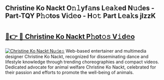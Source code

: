 ## Christine Ko Nackt O𝚗𝚕yf𝚊ns L𝚎a𝚔ed N𝚞𝚍es - Part-TQY P𝚑𝚘tos Vi𝚍𝚎o - H𝚘𝚝 Part L𝚎a𝚔s jlzzK

# <h2><a href="http://kf2spc4.oniu.top/?m=Christine+Ko+Nackt">🔗👉 🔴 Christine Ko Nackt P𝚑ot𝚘𝚜 V𝚒d𝚎o</a></h2>

[![Christine Ko Nackt Nu𝚍e𝚜](https://i.imgur.com/0qMVB7G.gif)](http://kf2spc4.oniu.top/?m=Christine+Ko+Nackt)
Web-based entertainer and multimedia designer Christine Ko Nackt, recognized for disseminating dance and lifestyle knowledge through trending choreographies and compact videos. Dedicated advocate for animal welfare Christine Ko Nackt, celebrated for their passion and efforts to promote the well-being of animals.  

